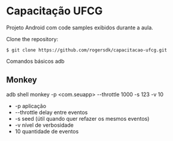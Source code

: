 # Capacitação UFCG
Projeto Android com code samples exibidos durante a aula.

Clone the repository:
```shell
$ git clone https://github.com/rogersdk/capacitacao-ufcg.git
```

Comandos básicos adb

## Monkey
adb shell monkey -p <com.seuapp> --throttle 1000 -s 123 -v 10
* -p aplicação
* --throttle delay entre eventos
* -s seed (útil quando quer refazer os mesmos eventos)
* -v nível de verbosidade
* 10 quantidade de eventos

